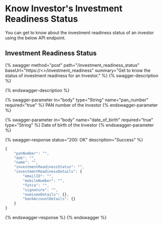 # Know Investor's Investment Readiness Status

You can get to know about the investment readiness status of an investor using the below API endpoint.

## Investment Readiness Status

{% swagger method="post" path="/investment_readiness_status" baseUrl="https://<<BASE URL>>/investment_readiness" summary="Get to know the status of investment readiness for an Investor." %}
{% swagger-description %}

{% endswagger-description %}

{% swagger-parameter in="body" type="String" name="pan_number" required="true" %}
PAN number of the Investor
{% endswagger-parameter %}

{% swagger-parameter in="body" name="date_of_birth" required="true" type="String" %}
Date of birth of the Investor
{% endswagger-parameter %}

{% swagger-response status="200: OK" description="Success" %}
```javascript
{
    "panNumber": "",
    "dob": "",
    "name": "",
    "investmentReadinessStatus": "",
    "investmentReadinessDetails": {
        "emailID": "",
        "mobileNumber": "",
        "fatca": "",
        "signature": "",
        "nomineeDetails": {},
        "bankAccountDetails": {}
    }
}
```
{% endswagger-response %}
{% endswagger %}

##
